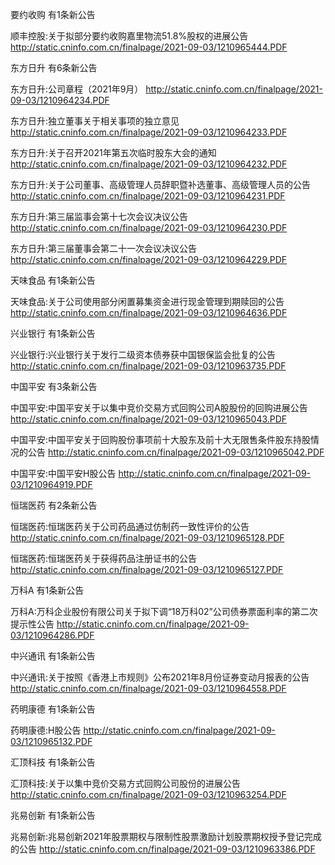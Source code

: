 要约收购 有1条新公告 

顺丰控股:关于拟部分要约收购嘉里物流51.8%股权的进展公告 http://static.cninfo.com.cn/finalpage/2021-09-03/1210965444.PDF 

东方日升 有6条新公告 

东方日升:公司章程（2021年9月） http://static.cninfo.com.cn/finalpage/2021-09-03/1210964234.PDF 

东方日升:独立董事关于相关事项的独立意见 http://static.cninfo.com.cn/finalpage/2021-09-03/1210964233.PDF 

东方日升:关于召开2021年第五次临时股东大会的通知 http://static.cninfo.com.cn/finalpage/2021-09-03/1210964232.PDF 

东方日升:关于公司董事、高级管理人员辞职暨补选董事、高级管理人员的公告 http://static.cninfo.com.cn/finalpage/2021-09-03/1210964231.PDF 

东方日升:第三届监事会第十七次会议决议公告 http://static.cninfo.com.cn/finalpage/2021-09-03/1210964230.PDF 

东方日升:第三届董事会第二十一次会议决议公告 http://static.cninfo.com.cn/finalpage/2021-09-03/1210964229.PDF 

天味食品 有1条新公告 

天味食品:关于公司使用部分闲置募集资金进行现金管理到期赎回的公告 http://static.cninfo.com.cn/finalpage/2021-09-03/1210964636.PDF 

兴业银行 有1条新公告 

兴业银行:兴业银行关于发行二级资本债券获中国银保监会批复的公告 http://static.cninfo.com.cn/finalpage/2021-09-03/1210963735.PDF 

中国平安 有3条新公告 

中国平安:中国平安关于以集中竞价交易方式回购公司A股股份的回购进展公告 http://static.cninfo.com.cn/finalpage/2021-09-03/1210965043.PDF 

中国平安:中国平安关于回购股份事项前十大股东及前十大无限售条件股东持股情况的公告 http://static.cninfo.com.cn/finalpage/2021-09-03/1210965042.PDF 

中国平安:中国平安H股公告 http://static.cninfo.com.cn/finalpage/2021-09-03/1210964919.PDF 

恒瑞医药 有2条新公告 

恒瑞医药:恒瑞医药关于公司药品通过仿制药一致性评价的公告 http://static.cninfo.com.cn/finalpage/2021-09-03/1210965128.PDF 

恒瑞医药:恒瑞医药关于获得药品注册证书的公告 http://static.cninfo.com.cn/finalpage/2021-09-03/1210965127.PDF 

万科A 有1条新公告 

万科A:万科企业股份有限公司关于拟下调“18万科02”公司债券票面利率的第二次提示性公告 http://static.cninfo.com.cn/finalpage/2021-09-03/1210964286.PDF 

中兴通讯 有1条新公告 

中兴通讯:关于按照《香港上市规则》公布2021年8月份证券变动月报表的公告 http://static.cninfo.com.cn/finalpage/2021-09-03/1210964558.PDF 

药明康德 有1条新公告 

药明康德:H股公告 http://static.cninfo.com.cn/finalpage/2021-09-03/1210965132.PDF 

汇顶科技 有1条新公告 

汇顶科技:关于以集中竞价交易方式回购公司股份的进展公告 http://static.cninfo.com.cn/finalpage/2021-09-03/1210963254.PDF 

兆易创新 有1条新公告 

兆易创新:兆易创新2021年股票期权与限制性股票激励计划股票期权授予登记完成的公告 http://static.cninfo.com.cn/finalpage/2021-09-03/1210963386.PDF 

